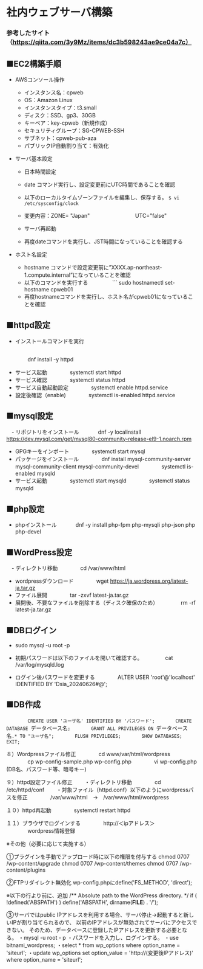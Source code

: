 # 社内ウェブサーバ構築
### 参考したサイト（https://qiita.com/3y9Mz/items/dc3b598243ae9ce04a7c）


## ■EC2構築手順
- AWSコンソール操作
	- インスタンス名：cpweb
	- OS：Amazon Linux
	- インスタンスタイプ：t3.small
	- ディスク：SSD、gp3、30GB
	- キーペア：key-cpweb（新規作成）
	- セキュリティグループ：SG-CPWEB-SSH
	- サブネット：cpweb-pub-aza
	- パブリックIP自動割り当て：有効化
	
- サーバ基本設定
	- 日本時間設定
	- date コマンド実行し、設定変更前にUTC時間であることを確認
	-  以下のローカルタイムゾーンファイルを編集し、保存する。
	  `$ vi /etc/sysconfig/clock`
     	
	- 変更内容：ZONE=	"Japan"
　　　　　　　　			UTC="false"
	- サーバ再起動	
	- 再度dateコマンドを実行し、JST時間になっていることを確認する


- ホスト名設定
	- hostname コマンドで設定変更前に”XXXX.ap-northeast-1.compute.internal”になっていることを確認
	- 以下のコマンドを実行する
　　　　		```
   		 sudo hostnamectl set-hostname cpweb01
	- 再度hostnameコマンドを実行し、ホスト名がcpweb01になっていることを確認
## ■httpd設定
- インストールコマンドを実行
  ```
　　　　dnf install -y httpd
- サービス起動
　　　　systemctl start httpd
- サービス確認
　　　　systemctl status httpd
- サービス自動起動設定
　　　　systemctl enable httpd.service
- 設定後確認（enable)
　　　　systemctl is-enabled httpd.service

## ■mysql設定
　- リポジトリをインストール
　　　  dnf -y localinstall  https://dev.mysql.com/get/mysql80-community-release-el9-1.noarch.rpm
- GPGキーをインポート
　　　　systemctl start mysql
- パッケージをインストール
　　　　dnf install mysql-community-server mysql-community-client mysql-community-devel
　　　　systemctl is-enabled mysqld
- サービス起動
　　　　systemctl start mysqld
　　　　systemctl status mysqld
　　
## ■php設定
- phpインストール
　　　  dnf -y install php-fpm php-mysqli php-json php php-devel

## ■WordPress設定
　- ディレクトリ移動
　　　　cd /var/www/html
- wordpressダウンロード
　　　　wget https://ja.wordpress.org/latest-ja.tar.gz
- ファイル展開
　　　　tar -zxvf latest-ja.tar.gz
- 展開後、不要なファイルを削除する（ディスク確保のため）
　　　　rm -rf latest-ja.tar.gz


## ■DBログイン
- sudo mysql -u root -p

- 初期パスワードは以下のファイルを開いて確認する。
　　　　cat /var/log/mysqld.log

- ログイン後パスワードを変更する
　　　　ALTER USER 'root'@'localhost' IDENTIFIED BY 'Dsia_20240626#@';

## ■DB作成
　　　　`CREATE USER 'ユーザ名' IDENTIFIED BY 'パスワード';
　　　　CREATE DATABASE `データベース名`;
　　　　GRANT ALL PRIVILEGES ON `データベース名`.* TO "ユーザ名";
　　　　FLUSH PRIVILEGES;
　　　　SHOW DATABASES;
　　　　EXIT;
  `

８）Wordpressファイル修正
　　　　cd www/var/html/wordpress
　　　　cp wp-config-sample.php wp-config.php
　　　　vi wp-config.php (DB名、パスワード等、暗号キー)

９）httpd設定ファイル修正
　　・ディレクトリ移動
　　　　cd /etc/httpd/conf
　　・対象ファイル（httpd.conf）以下のようにwordpressパスを修正
　　　　/var/www/html　→　/var/www/html/wordpress

１０）httpd再起動
　　　　systemctl restart httpd

１１）ブラウザでログインする
　　　　http://＜ipアドレス＞
　　　　wordpress情報登録



※その他（必要に応じて実施する）

①プラグインを手動でアップロード時に以下の権限を付与する
chmod 0707 /wp-content/upgrade
chmod 0707 /wp-content/themes
chmod 0707 /wp-content/plugins

②FTPリダイレクト無効化
wp-config.phpにdefine('FS_METHOD', 'direct');

※以下の行より前に、追加
/** Absolute path to the WordPress directory. */
if ( !defined('ABSPATH') )
    define('ABSPATH', dirname(__FILE__) . '/');

③サーバではpublic IPアドレスを利用する場合、サーバ停止→起動すると新しいIPが割り当てられるので、
以前のIPアドレスが無効されてサーバにアクセスできない。
そのため、データベースに登録したIPアドレスを更新する必要となる。
・mysql -u root - p
・パスワードを入力し、ログインする。
・use bitnami_wordpress;
・select * from wp_options where option_name = 'siteurl';
・update wp_options set option_value = 'http://(変更後IPアドレス)' where option_name = 'siteurl';






